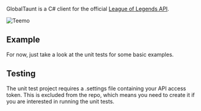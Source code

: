 GlobalTaunt is a C# client for the official [League of Legends API](https://developer.riotgames.com/).

![Teemo](http://i.imgur.com/xSgL0HW.jpg "Teemo")

## Example

For now, just take a look at the unit tests for some basic examples.

## Testing

The unit test project requires a .settings file containing your API access token. This is excluded from the repo, which means you need to create it if you are interested in running the unit tests.